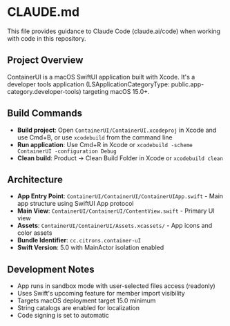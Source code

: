 # CLAUDE.md

This file provides guidance to Claude Code (claude.ai/code) when working with code in this repository.

## Project Overview

ContainerUI is a macOS SwiftUI application built with Xcode. It's a developer tools application (LSApplicationCategoryType: public.app-category.developer-tools) targeting macOS 15.0+.

## Build Commands

- **Build project**: Open `ContainerUI/ContainerUI.xcodeproj` in Xcode and use Cmd+B, or use `xcodebuild` from the command line
- **Run application**: Use Cmd+R in Xcode or `xcodebuild -scheme ContainerUI -configuration Debug`
- **Clean build**: Product → Clean Build Folder in Xcode or `xcodebuild clean`

## Architecture

- **App Entry Point**: `ContainerUI/ContainerUI/ContainerUIApp.swift` - Main app structure using SwiftUI App protocol
- **Main View**: `ContainerUI/ContainerUI/ContentView.swift` - Primary UI view
- **Assets**: `ContainerUI/ContainerUI/Assets.xcassets/` - App icons and color assets
- **Bundle Identifier**: `cc.citrons.container-uI`
- **Swift Version**: 5.0 with MainActor isolation enabled

## Development Notes

- App runs in sandbox mode with user-selected files access (readonly)
- Uses Swift's upcoming feature for member import visibility
- Targets macOS deployment target 15.0 minimum
- String catalogs are enabled for localization
- Code signing is set to automatic
